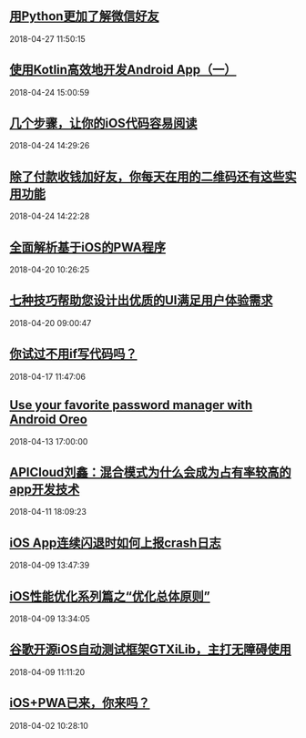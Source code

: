 ## <a href="http://developer.51cto.com/art/201804/571739.htm" target="_blank">用Python更加了解微信好友</a>
2018-04-27 11:50:15 
## <a href="http://mobile.51cto.com/hot-571389.htm" target="_blank">使用Kotlin高效地开发Android App（一）</a>
2018-04-24 15:00:59 
## <a href="http://mobile.51cto.com/hot-571386.htm" target="_blank">几个步骤，让你的iOS代码容易阅读</a>
2018-04-24 14:29:26 
## <a href="http://mobile.51cto.com/hot-571381.htm" target="_blank">除了付款收钱加好友，你每天在用的二维码还有这些实用功能</a>
2018-04-24 14:22:28 
## <a href="http://mobile.51cto.com/hot-571088.htm" target="_blank">全面解析基于iOS的PWA程序</a>
2018-04-20 10:26:25 
## <a href="http://mobile.51cto.com/hot-571063.htm" target="_blank">七种技巧帮助您设计出优质的UI满足用户体验需求</a>
2018-04-20 09:00:47 
## <a href="http://developer.51cto.com/art/201804/570761.htm" target="_blank">你试过不用if写代码吗？</a>
2018-04-17 11:47:06 
## <a href="https://www.blog.google/products/android/use-your-favorite-password-manager-android-oreo/" target="_blank">Use your favorite password manager with Android Oreo</a>
2018-04-13 17:00:00 
## <a href="http://mobile.51cto.com/app-show-570335.htm" target="_blank">APICloud刘鑫：混合模式为什么会成为占有率较高的app开发技术</a>
2018-04-11 18:09:23 
## <a href="http://mobile.51cto.com/hot-570059.htm" target="_blank">iOS App连续闪退时如何上报crash日志</a>
2018-04-09 13:47:39 
## <a href="http://mobile.51cto.com/hot-570060.htm" target="_blank">iOS性能优化系列篇之“优化总体原则”</a>
2018-04-09 13:34:05 
## <a href="http://mobile.51cto.com/hot-570046.htm" target="_blank">谷歌开源iOS自动测试框架GTXiLib，主打无障碍使用</a>
2018-04-09 11:11:20 
## <a href="http://mobile.51cto.com/hot-569536.htm" target="_blank">iOS+PWA已来，你来吗？</a>
2018-04-02 10:28:10 
